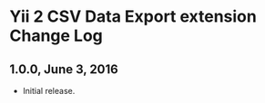Yii 2 CSV Data Export extension Change Log
==========================================

1.0.0, June 3, 2016
-------------------

- Initial release.
